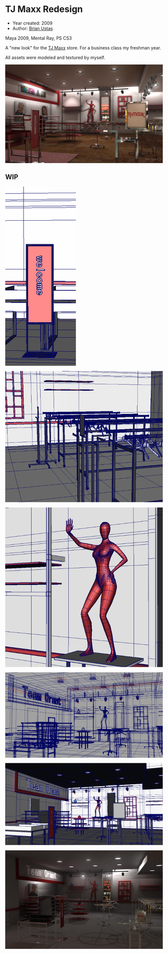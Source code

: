 # TJ Maxx Redesign

- Year created: 2009
- Author: [Brian Ustas](http://brianustas.com)

Maya 2009, Mental Ray, PS CS3

A "new look" for the [TJ Maxx](https://en.wikipedia.org/wiki/TJ_Maxx) store. For a business class my freshman year.

All assets were modeled and textured by myself.

![TJ Maxx Final](https://raw.githubusercontent.com/ustasb/artwork/master/tj_maxx_redesign/tj_maxx_redesign_final.jpg)

## WIP

![](https://raw.githubusercontent.com/ustasb/artwork/master/tj_maxx_redesign/models_1.png)

![](https://raw.githubusercontent.com/ustasb/artwork/master/tj_maxx_redesign/models_2.png)

![](https://raw.githubusercontent.com/ustasb/artwork/master/tj_maxx_redesign/models_3.png)

![wireframe scene](https://raw.githubusercontent.com/ustasb/artwork/master/tj_maxx_redesign/wireframe_scene.png)

![shaded scene](https://raw.githubusercontent.com/ustasb/artwork/master/tj_maxx_redesign/shaded_scene.png)

![lighting test](https://raw.githubusercontent.com/ustasb/artwork/master/tj_maxx_redesign/lighting_test.jpg)
